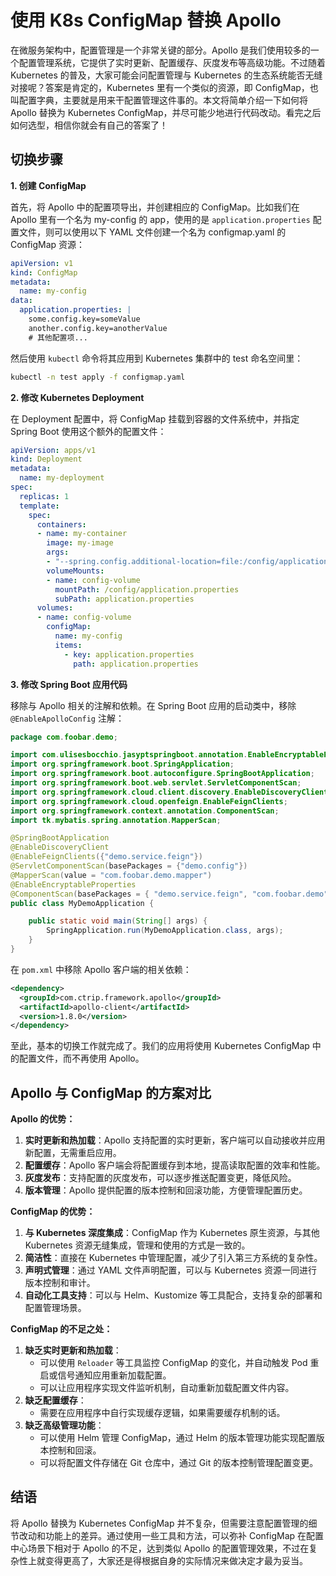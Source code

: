 # 使用 K8s ConfigMap 替换 Apollo

在微服务架构中，配置管理是一个非常关键的部分。Apollo 是我们使用较多的一个配置管理系统，它提供了实时更新、配置缓存、灰度发布等高级功能。不过随着 Kubernetes 的普及，大家可能会问配置管理与 Kubernetes 的生态系统能否无缝对接呢？答案是肯定的，Kubernetes 里有一个类似的资源，即 ConfigMap，也叫配置字典，主要就是用来干配置管理这件事的。本文将简单介绍一下如何将 Apollo 替换为 Kubernetes ConfigMap，并尽可能少地进行代码改动。看完之后如何选型，相信你就会有自己的答案了！

## 切换步骤

**1. 创建 ConfigMap**

首先，将 Apollo 中的配置项导出，并创建相应的 ConfigMap。比如我们在 Apollo 里有一个名为 my-config 的 app，使用的是 `application.properties` 配置文件，则可以使用以下 YAML 文件创建一个名为 configmap.yaml 的 ConfigMap 资源：

```yaml
apiVersion: v1
kind: ConfigMap
metadata:
  name: my-config
data:
  application.properties: |
    some.config.key=someValue
    another.config.key=anotherValue
    # 其他配置项...
```

然后使用 `kubectl` 命令将其应用到 Kubernetes 集群中的 test 命名空间里：

```sh
kubectl -n test apply -f configmap.yaml
```

**2. 修改 Kubernetes Deployment**

在 Deployment 配置中，将 ConfigMap 挂载到容器的文件系统中，并指定 Spring Boot 使用这个额外的配置文件：

```yaml
apiVersion: apps/v1
kind: Deployment
metadata:
  name: my-deployment
spec:
  replicas: 1
  template:
    spec:
      containers:
      - name: my-container
        image: my-image
        args:
        - "--spring.config.additional-location=file:/config/application.properties"
        volumeMounts:
        - name: config-volume
          mountPath: /config/application.properties
          subPath: application.properties
      volumes:
      - name: config-volume
        configMap:
          name: my-config
          items:
            - key: application.properties
              path: application.properties
```

**3. 修改 Spring Boot 应用代码**

移除与 Apollo 相关的注解和依赖。在 Spring Boot 应用的启动类中，移除 `@EnableApolloConfig` 注解：

```java
package com.foobar.demo;

import com.ulisesbocchio.jasyptspringboot.annotation.EnableEncryptableProperties;
import org.springframework.boot.SpringApplication;
import org.springframework.boot.autoconfigure.SpringBootApplication;
import org.springframework.boot.web.servlet.ServletComponentScan;
import org.springframework.cloud.client.discovery.EnableDiscoveryClient;
import org.springframework.cloud.openfeign.EnableFeignClients;
import org.springframework.context.annotation.ComponentScan;
import tk.mybatis.spring.annotation.MapperScan;

@SpringBootApplication
@EnableDiscoveryClient
@EnableFeignClients({"demo.service.feign"})
@ServletComponentScan(basePackages = {"demo.config"})
@MapperScan(value = "com.foobar.demo.mapper")
@EnableEncryptableProperties
@ComponentScan(basePackages = { "demo.service.feign", "com.foobar.demo", "demo.aop","demo.config", "demo.user.service", "demo.utils", "cn.foobar"})
public class MyDemoApplication {

    public static void main(String[] args) {
        SpringApplication.run(MyDemoApplication.class, args);
    }
}
```

在 `pom.xml` 中移除 Apollo 客户端的相关依赖：

```xml
<dependency>
  <groupId>com.ctrip.framework.apollo</groupId>
  <artifactId>apollo-client</artifactId>
  <version>1.8.0</version>
</dependency>
```

至此，基本的切换工作就完成了。我们的应用将使用 Kubernetes ConfigMap 中的配置文件，而不再使用 Apollo。

## Apollo 与 ConfigMap 的方案对比

**Apollo 的优势：**

1. **实时更新和热加载**：Apollo 支持配置的实时更新，客户端可以自动接收并应用新配置，无需重启应用。
2. **配置缓存**：Apollo 客户端会将配置缓存到本地，提高读取配置的效率和性能。
3. **灰度发布**：支持配置的灰度发布，可以逐步推送配置变更，降低风险。
4. **版本管理**：Apollo 提供配置的版本控制和回滚功能，方便管理配置历史。

**ConfigMap 的优势：**

1. **与 Kubernetes 深度集成**：ConfigMap 作为 Kubernetes 原生资源，与其他 Kubernetes 资源无缝集成，管理和使用的方式是一致的。
2. **简洁性**：直接在 Kubernetes 中管理配置，减少了引入第三方系统的复杂性。
3. **声明式管理**：通过 YAML 文件声明配置，可以与 Kubernetes 资源一同进行版本控制和审计。
4. **自动化工具支持**：可以与 Helm、Kustomize 等工具配合，支持复杂的部署和配置管理场景。

**ConfigMap 的不足之处：**

1. **缺乏实时更新和热加载**：
   - 可以使用 `Reloader` 等工具监控 ConfigMap 的变化，并自动触发 Pod 重启或信号通知应用重新加载配置。
   - 可以让应用程序实现文件监听机制，自动重新加载配置文件内容。
2. **缺乏配置缓存**：
   - 需要在应用程序中自行实现缓存逻辑，如果需要缓存机制的话。
3. **缺乏高级管理功能**：
   - 可以使用 Helm 管理 ConfigMap，通过 Helm 的版本管理功能实现配置版本控制和回滚。
   - 可以将配置文件存储在 Git 仓库中，通过 Git 的版本控制管理配置变更。

## 结语

将 Apollo 替换为 Kubernetes ConfigMap 并不复杂，但需要注意配置管理的细节改动和功能上的差异。通过使用一些工具和方法，可以弥补 ConfigMap 在配置中心场景下相对于 Apollo 的不足，达到类似 Apollo 的配置管理效果，不过在复杂性上就变得更高了，大家还是得根据自身的实际情况来做决定才最为妥当。